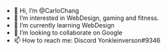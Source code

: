 - 👋 Hi, I’m @CarloChang
- 👀 I’m interested in WebDesign, gaming and fitness.
- 🌱 I’m currently learning WebDesign
- 💞️ I’m looking to collaborate on Google
- 📫 How to reach me: Discord Yonkleinverson#9346

<!---
CarloChang/CarloChang is a ✨ special ✨ repository because its `README.md` (this file) appears on your GitHub profile.
You can click the Preview link to take a look at your changes.
--->
